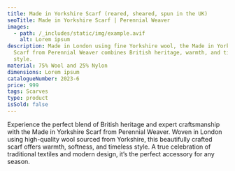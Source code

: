 ```yaml
---
title: Made in Yorkshire Scarf (reared, sheared, spun in the UK)
seoTitle: Made in Yorkshire Scarf | Perennial Weaver
images:
  - path: /_includes/static/img/example.avif
    alt: Lorem ipsum
description: Made in London using fine Yorkshire wool, the Made in Yorkshire
  Scarf from Perennial Weaver combines British heritage, warmth, and timeless
  style.
material: 75% Wool and 25% Nylon
dimensions: Lorem ipsum
catalogueNumber: 2023-6
price: 999
tags: Scarves
type: product
isSold: false
---
```

Experience the perfect blend of British heritage and expert craftsmanship with the Made in Yorkshire Scarf from Perennial Weaver. Woven in London using high-quality wool sourced from Yorkshire, this beautifully crafted scarf offers warmth, softness, and timeless style. A true celebration of traditional textiles and modern design, it’s the perfect accessory for any season.
